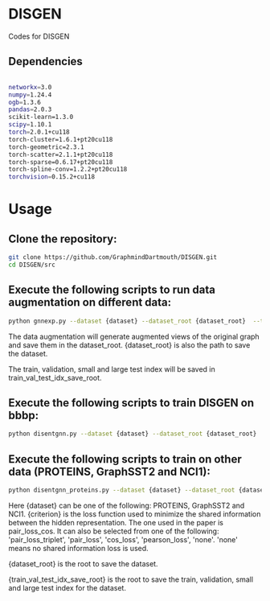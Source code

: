 # DISGEN
Codes for DISGEN

## Dependencies

```bash

networkx=3.0
numpy=1.24.4
ogb=1.3.6
pandas=2.0.3
scikit-learn=1.3.0
scipy=1.10.1
torch=2.0.1+cu118
torch-cluster=1.6.1+pt20cu118
torch-geometric=2.3.1
torch-scatter=2.1.1+pt20cu118
torch-sparse=0.6.17+pt20cu118
torch-spline-conv=1.2.2+pt20cu118
torchvision=0.15.2+cu118
```



# Usage
## Clone the repository:

```bash
git clone https://github.com/GraphmindDartmouth/DISGEN.git
cd DISGEN/src
```


## Execute the following scripts to run data augmentation on different data:

```bash
python gnnexp.py --dataset {dataset} --dataset_root {dataset_root}  --train_val_test_idx_save_root {train_val_test_idx_save_root}
```
The data augmentation will generate augmented views of the original graph and save them in the dataset_root. 
{dataset_root} is also the path to save the dataset.

The train, validation, small and large test index will be saved in train_val_test_idx_save_root.

## Execute the following scripts to train DISGEN on bbbp:

```bash
python disentgnn.py --dataset {dataset} --dataset_root {dataset_root}  --train_val_test_idx_save_root {train_val_test_idx_save_root} --criterion {criterion}
```

## Execute the following scripts to train on other data (PROTEINS, GraphSST2 and NCI1):
```bash
python disentgnn_proteins.py --dataset {dataset} --dataset_root {dataset_root}  --train_val_test_idx_save_root {train_val_test_idx_save_root} --criterion {criterion}
```

Here {dataset} can be one of the following: PROTEINS, GraphSST2 and NCI1. 
{criterion} is the loss function used to minimize the shared information between the hidden representation. The one used in the paper is pair_loss_cos. It can also 
be selected from one of the following: 'pair_loss_triplet', 'pair_loss', 'cos_loss', 'pearson_loss', 'none'. 'none' means no shared information loss is used. 

{dataset_root} is the root to save the dataset.

{train_val_test_idx_save_root} is the root to save the train, validation, small and large test index for the dataset.
